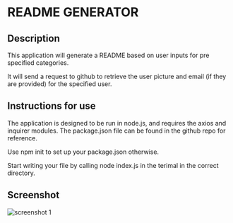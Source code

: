 # README GENERATOR

## Description

This application will generate a README based on user inputs for pre specified categories.

It will send a request to github to retrieve the user picture and email (if they are provided) for the 
specified user.

## Instructions for use

The application is designed to be run in node.js, and requires the axios and inquirer modules.
The package.json file can be found in the github repo for reference.

Use npm init to set up your package.json otherwise.

Start writing your file by calling node index.js in the terimal in the correct directory.




## Screenshot
![screenshot 1](/images.screenshot.png)
